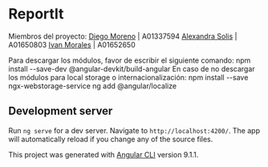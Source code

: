 # ReportIt


Miembros del proyecto:
[Diego Moreno](https://github.com/DiegoMoreno1110) | A01337594
[Alexandra Solis](https://github.com/aleesolish) | A01650803
[Ivan Morales](https://github.com/ivansmorales) | A01652650

Para descargar los módulos, favor de escribir el siguiente comando: npm install --save-dev @angular-devkit/build-angular
En caso de no descargar los módulos para local storage o internacionalización:
npm install --save ngx-webstorage-service
ng add @angular/localize

## Development server

Run `ng serve` for a dev server. Navigate to `http://localhost:4200/`. The app will automatically reload if you change any of the source files.

This project was generated with [Angular CLI](https://github.com/angular/angular-cli) version 9.1.1.




